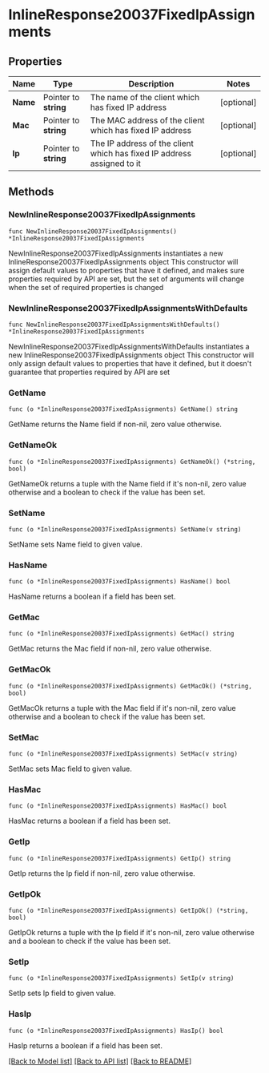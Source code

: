 # InlineResponse20037FixedIpAssignments

## Properties

Name | Type | Description | Notes
------------ | ------------- | ------------- | -------------
**Name** | Pointer to **string** | The name of the client which has fixed IP address | [optional] 
**Mac** | Pointer to **string** | The MAC address of the client which has fixed IP address | [optional] 
**Ip** | Pointer to **string** | The IP address of the client which has fixed IP address assigned to it | [optional] 

## Methods

### NewInlineResponse20037FixedIpAssignments

`func NewInlineResponse20037FixedIpAssignments() *InlineResponse20037FixedIpAssignments`

NewInlineResponse20037FixedIpAssignments instantiates a new InlineResponse20037FixedIpAssignments object
This constructor will assign default values to properties that have it defined,
and makes sure properties required by API are set, but the set of arguments
will change when the set of required properties is changed

### NewInlineResponse20037FixedIpAssignmentsWithDefaults

`func NewInlineResponse20037FixedIpAssignmentsWithDefaults() *InlineResponse20037FixedIpAssignments`

NewInlineResponse20037FixedIpAssignmentsWithDefaults instantiates a new InlineResponse20037FixedIpAssignments object
This constructor will only assign default values to properties that have it defined,
but it doesn't guarantee that properties required by API are set

### GetName

`func (o *InlineResponse20037FixedIpAssignments) GetName() string`

GetName returns the Name field if non-nil, zero value otherwise.

### GetNameOk

`func (o *InlineResponse20037FixedIpAssignments) GetNameOk() (*string, bool)`

GetNameOk returns a tuple with the Name field if it's non-nil, zero value otherwise
and a boolean to check if the value has been set.

### SetName

`func (o *InlineResponse20037FixedIpAssignments) SetName(v string)`

SetName sets Name field to given value.

### HasName

`func (o *InlineResponse20037FixedIpAssignments) HasName() bool`

HasName returns a boolean if a field has been set.

### GetMac

`func (o *InlineResponse20037FixedIpAssignments) GetMac() string`

GetMac returns the Mac field if non-nil, zero value otherwise.

### GetMacOk

`func (o *InlineResponse20037FixedIpAssignments) GetMacOk() (*string, bool)`

GetMacOk returns a tuple with the Mac field if it's non-nil, zero value otherwise
and a boolean to check if the value has been set.

### SetMac

`func (o *InlineResponse20037FixedIpAssignments) SetMac(v string)`

SetMac sets Mac field to given value.

### HasMac

`func (o *InlineResponse20037FixedIpAssignments) HasMac() bool`

HasMac returns a boolean if a field has been set.

### GetIp

`func (o *InlineResponse20037FixedIpAssignments) GetIp() string`

GetIp returns the Ip field if non-nil, zero value otherwise.

### GetIpOk

`func (o *InlineResponse20037FixedIpAssignments) GetIpOk() (*string, bool)`

GetIpOk returns a tuple with the Ip field if it's non-nil, zero value otherwise
and a boolean to check if the value has been set.

### SetIp

`func (o *InlineResponse20037FixedIpAssignments) SetIp(v string)`

SetIp sets Ip field to given value.

### HasIp

`func (o *InlineResponse20037FixedIpAssignments) HasIp() bool`

HasIp returns a boolean if a field has been set.


[[Back to Model list]](../README.md#documentation-for-models) [[Back to API list]](../README.md#documentation-for-api-endpoints) [[Back to README]](../README.md)


